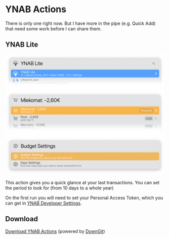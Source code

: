 # YNAB Actions

There is only one right now. But I have more in the pipe (e.g. Quick Add) that need some work before I can share them.

## YNAB Lite

<img src="yl.png" width="600"/> 

<img src="results.png" width="600"/> 

<img src="settings.png" width="600"/> 

This action gives you a quick glance at your last transactions. You can set the period to look for (from 10 days to a whole year)

On the first run you will need to set your Personal Access Token, which you can get in [YNAB Developer Settings](https://app.youneedabudget.com/settings/developer). 

## Download

[Download YNAB Actions](https://minhaskamal.github.io/DownGit/#/home?url=https://github.com/Ptujec/LaunchBar/tree/master/YNAB-Actions) (powered by [DownGit](https://github.com/MinhasKamal/DownGit))


